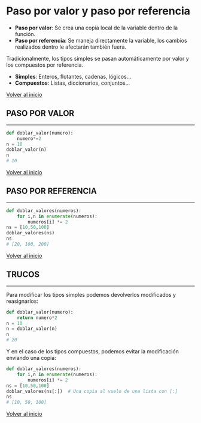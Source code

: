 # Paso por valor y paso por referencia

* **Paso por valor**: Se crea una copia local de la variable dentro de la función.
* **Paso por referencia**: Se maneja directamente la variable, los cambios realizados dentro le afectarán también fuera.

Tradicionalmente, los tipos simples se pasan automáticamente por valor y los compuestos por referencia.

* **Simples**: Enteros, flotantes, cadenas, lógicos...
* **Compuestos**: Listas, diccionarios, conjuntos...

[Volver al inicio](#-paso-por-valor-y-paso-por-referencia)

## PASO POR VALOR

---------------------------------------------------------------------------

```python
def doblar_valor(numero):
    numero*=2
n = 10
doblar_valor(n)
n
# 10
```

[Volver al inicio](#-paso-por-valor-y-paso-por-referencia)

## PASO POR REFERENCIA

---------------------------------------------------------------------------

```python
def doblar_valores(numeros):
    for i,n in enumerate(numeros):
        numeros[i] *= 2
ns = [10,50,100]
doblar_valores(ns)
ns
# [20, 100, 200]
```

[Volver al inicio](#-paso-por-valor-y-paso-por-referencia)

## TRUCOS

---------------------------------------------------------------------------

Para modificar los tipos simples podemos devolverlos modificados y reasignarlos:

```python
def doblar_valor(numero):
    return numero*2
n = 10
n = doblar_valor(n)
n
# 20
```

Y en el caso de los tipos compuestos, podemos evitar la modificación enviando una copia:

```python
def doblar_valores(numeros):
    for i,n in enumerate(numeros):
        numeros[i] *= 2
ns = [10,50,100]
doblar_valores(ns[:])  # Una copia al vuelo de una lista con [:]
ns
# [10, 50, 100]
```

[Volver al inicio](#-paso-por-valor-y-paso-por-referencia)